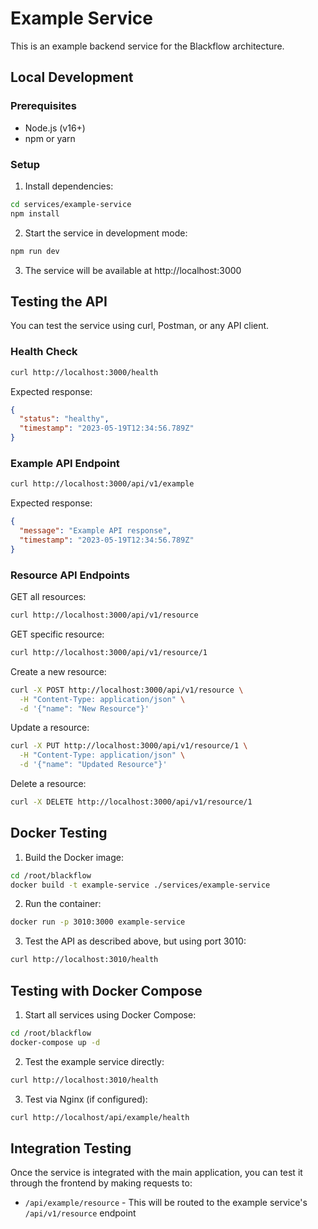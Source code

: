# Example Service

This is an example backend service for the Blackflow architecture.

## Local Development

### Prerequisites
- Node.js (v16+)
- npm or yarn

### Setup
1. Install dependencies:
```bash
cd services/example-service
npm install
```

2. Start the service in development mode:
```bash
npm run dev
```

3. The service will be available at http://localhost:3000

## Testing the API

You can test the service using curl, Postman, or any API client.

### Health Check
```bash
curl http://localhost:3000/health
```

Expected response:
```json
{
  "status": "healthy",
  "timestamp": "2023-05-19T12:34:56.789Z"
}
```

### Example API Endpoint
```bash
curl http://localhost:3000/api/v1/example
```

Expected response:
```json
{
  "message": "Example API response",
  "timestamp": "2023-05-19T12:34:56.789Z"
}
```

### Resource API Endpoints

GET all resources:
```bash
curl http://localhost:3000/api/v1/resource
```

GET specific resource:
```bash
curl http://localhost:3000/api/v1/resource/1
```

Create a new resource:
```bash
curl -X POST http://localhost:3000/api/v1/resource \
  -H "Content-Type: application/json" \
  -d '{"name": "New Resource"}'
```

Update a resource:
```bash
curl -X PUT http://localhost:3000/api/v1/resource/1 \
  -H "Content-Type: application/json" \
  -d '{"name": "Updated Resource"}'
```

Delete a resource:
```bash
curl -X DELETE http://localhost:3000/api/v1/resource/1
```

## Docker Testing

1. Build the Docker image:
```bash
cd /root/blackflow
docker build -t example-service ./services/example-service
```

2. Run the container:
```bash
docker run -p 3010:3000 example-service
```

3. Test the API as described above, but using port 3010:
```bash
curl http://localhost:3010/health
```

## Testing with Docker Compose

1. Start all services using Docker Compose:
```bash
cd /root/blackflow
docker-compose up -d
```

2. Test the example service directly:
```bash
curl http://localhost:3010/health
```

3. Test via Nginx (if configured):
```bash
curl http://localhost/api/example/health
```

## Integration Testing

Once the service is integrated with the main application, you can test it through the frontend by making requests to:

- `/api/example/resource` - This will be routed to the example service's `/api/v1/resource` endpoint
